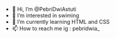 - 👋 Hi, I’m @PebriDwiAstuti
- 👀 I’m interested in swiming
- 🌱 I’m currently learning HTML and CSS
- 📫 How to reach me ig : pebridwia_

<!---
PebriDwiAstuti/PebriDwiAstuti is a ✨ special ✨ repository because its `README.md` (this file) appears on your GitHub profile.
You can click the Preview link to take a look at your changes.
--->
